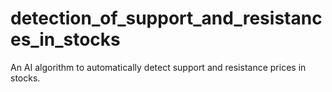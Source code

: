 # detection_of_support_and_resistances_in_stocks
An AI algorithm to automatically detect support and resistance prices in stocks.
